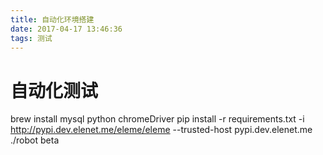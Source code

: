```yaml
---
title: 自动化环境搭建
date: 2017-04-17 13:46:36
tags: 测试
---
```

# 自动化测试
brew install mysql python chromeDriver
pip install -r requirements.txt -i http://pypi.dev.elenet.me/eleme/eleme --trusted-host pypi.dev.elenet.me
./robot beta
